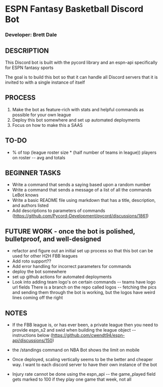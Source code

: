 # ESPN Fantasy Basketball Discord Bot
 ### **Developer: Brett Dale**

 DESCRIPTION
 -----------
This Discord bot is built with the pycord library and an espn-api specifically for ESPN fantasy sports

The goal is to build this bot so that it can handle all Discord servers that it is invited to with a single instance of itself

PROCESS
-------

1. Make the bot as feature-rich with stats and helpful commands as possible for your
    own league
2. Deploy this bot somewhere and set up automated deployments 
3. Focus on how to make this a SAAS


TO-DO 
-----
- % of top (league roster size * (half number of teams in league)) players on roster -- avg and totals

BEGINNER TASKS
--------------
- Write a command that sends a saying based upon a random number
- Write a command that sends a message of a list of all the commands LeBot knows
- Write a basic README file using markdown that has a title, description, and authors listed
- Add descriptions to parameters of commands (https://github.com/Pycord-Development/pycord/discussions/1861)


FUTURE WORK - once the bot is polished, bulletproof, and well-designed
-----------
- refactor and figure out an initial set up process so that this bot can be used
    for other H2H FBB leagues
- Add roto support??
- Add error handling for incorrect parameters for commands
- deploy the bot somewhere
- set up github actions for automated deployments
- Look into adding team logo's on certain commands -- teams have logo url fields
    There is a branch on the repo called logos -- fetching the pics and sending them
    through the bot is working, but the logos have weird lines coming off the right


NOTES
-----
- If the FBB league is, or has ever been, a private league then you need to provide 
    espn_s2 and swid when building the league object -- instructions below
    (https://github.com/cwendt94/espn-api/discussions/150)

- the /standings command on NBA Bot shows the limit on mobile

- Once deployed, scaling vertically seems to be the better and cheaper way. 
    I want to each discord server to have their own instance of the bot 
- Injury rate cannot be done using the espn_api -- the game_played field gets marked to 100 if 
    they play one game that week, not all
